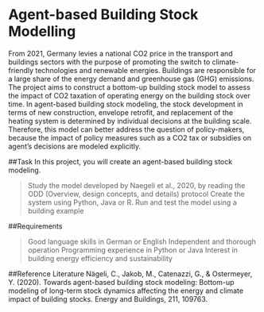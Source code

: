 <h1>Agent-based Building Stock Modelling</h1>

From 2021, Germany levies a national CO2 price in the transport and buildings sectors with the
purpose of promoting the switch to climate-friendly technologies and renewable energies.
Buildings are responsible for a large share of the energy demand and greenhouse gas (GHG)
emissions. The project aims to construct a bottom-up building stock model to assess the impact
of CO2 taxation of operating energy on the building stock over time. In agent-based building stock
modeling, the stock development in terms of new construction, envelope retrofit, and replacement
of the heating system is determined by individual decisions at the building scale. Therefore, this
model can better address the question of policy-makers, because the impact of policy measures
such as a CO2 tax or subsidies on agent’s decisions are modeled explicitly.

##Task
In this project, you will create an agent-based building stock modeling.
>Study the model developed by Naegeli et al., 2020, by reading the ODD (Overview,
design concepts, and details) protocol
>Create the system using Python, Java or R.
>Run and test the model using a building example

##Requirements
>Good language skills in German or English
>Independent and thorough operation
>Programming experience in Python or Java
>Interest in building energy efficiency and sustainability

##Reference Literature
Nägeli, C., Jakob, M., Catenazzi, G., & Ostermeyer, Y. (2020). Towards agent-based building
stock modeling: Bottom-up modeling of long-term stock dynamics affecting the energy and
climate impact of building stocks. Energy and Buildings, 211, 109763.
